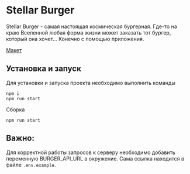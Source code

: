 # Stellar Burger
Stellar Burger - самая настоящая космическая бургерная. Где-то на краю Вселенной любая форма жизни может заказать тот бургер, который она хочет...
Конечно с помощью приложения.

[Макет](<https://www.figma.com/file/vIywAvqfkOIRWGOkfOnReY/React-Fullstack_-Проектные-задачи-(3-месяца)_external_link?type=design&node-id=0-1&mode=design>)

## Установка и запуск
Для установки и запуска проекта необходимо выполнить команды
```
npm i
npm run start
```

Сборка
```
npm run start
```

## Важно:
Для корректной работы запросов к серверу необходимо добавить переменную BURGER_API_URL в окружение. Сама ссылка находится в файле `.env.example`.
